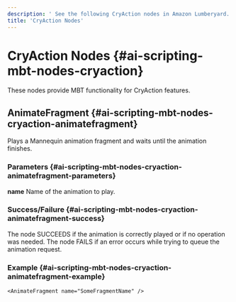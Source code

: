 ```yaml
---
description: ' See the following CryAction nodes in Amazon Lumberyard. '
title: 'CryAction Nodes'
---
```

# CryAction Nodes {#ai-scripting-mbt-nodes-cryaction}

These nodes provide MBT functionality for CryAction features\.

## AnimateFragment {#ai-scripting-mbt-nodes-cryaction-animatefragment}

Plays a Mannequin animation fragment and waits until the animation finishes\.

### Parameters {#ai-scripting-mbt-nodes-cryaction-animatefragment-parameters}

**name**
Name of the animation to play\.

### Success/Failure {#ai-scripting-mbt-nodes-cryaction-animatefragment-success}

The node SUCCEEDS if the animation is correctly played or if no operation was needed\. The node FAILS if an error occurs while trying to queue the animation request\.

### Example {#ai-scripting-mbt-nodes-cryaction-animatefragment-example}

```
<AnimateFragment name="SomeFragmentName" />
```